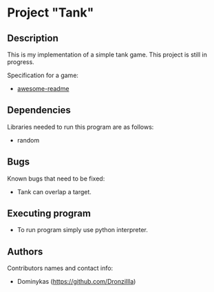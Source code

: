 # Project "Tank"

## Description

This is my implementation of a simple tank game. This project is still in progress.

Specification for a game:
* [awesome-readme](https://github.com/Dronzillla/tank/blob/main/tank-game-description.md)

## Dependencies

Libraries needed to run this program are as follows: 
* random

## Bugs

Known bugs that need to be fixed:
* Tank can overlap a target.

## Executing program

* To run program simply use python interpreter.

## Authors

Contributors names and contact info:
* Dominykas (https://github.com/Dronzillla)